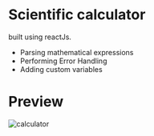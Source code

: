 # Scientific calculator 
built using reactJs. 
- Parsing mathematical expressions
- Performing Error Handling
- Adding custom variables

# Preview

![calculator](https://github.com/HamzaBu77/React_Scientific_Calculator/assets/111634125/b43c174d-7144-40c8-92bb-69a89fe0ad76)
